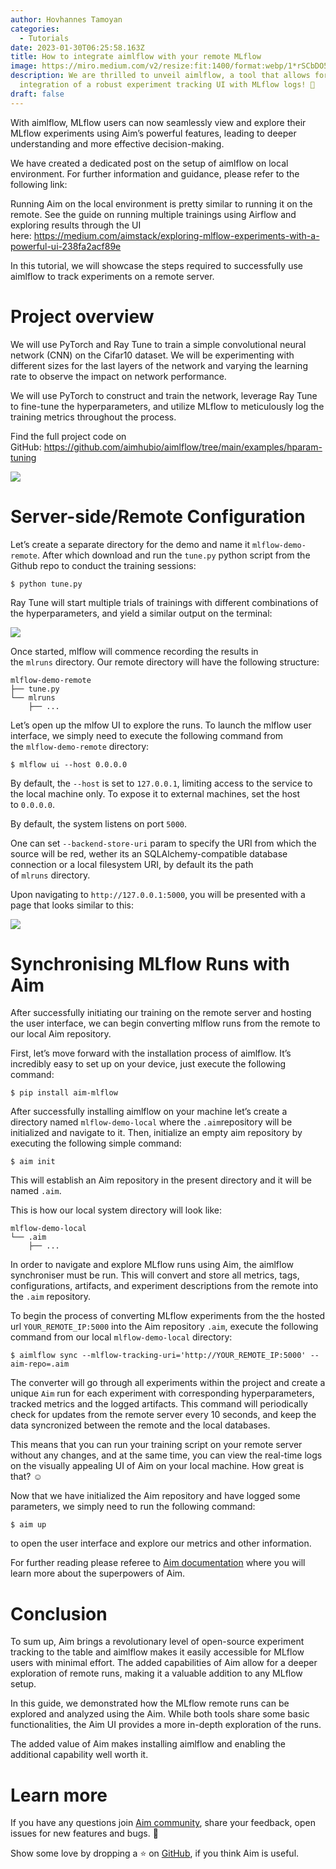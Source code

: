 ```yaml
---
author: Hovhannes Tamoyan
categories:
  - Tutorials
date: 2023-01-30T06:25:58.163Z
title: How to integrate aimlflow with your remote MLflow
image: https://miro.medium.com/v2/resize:fit:1400/format:webp/1*rSCbDO5InRlBXTxzD3NVwQ.png
description: We are thrilled to unveil aimlflow, a tool that allows for a smooth
  integration of a robust experiment tracking UI with MLflow logs! 🚀
draft: false
---
```

With aimlflow, MLflow users can now seamlessly view and explore their MLflow experiments using Aim’s powerful features, leading to deeper understanding and more effective decision-making.

We have created a dedicated post on the setup of aimlflow on local environment. For further information and guidance, please refer to the following link:

Running Aim on the local environment is pretty similar to running it on the remote. See the guide on running multiple trainings using Airflow and exploring results through the UI here: <https://medium.com/aimstack/exploring-mlflow-experiments-with-a-powerful-ui-238fa2acf89e>

In this tutorial, we will showcase the steps required to successfully use aimlflow to track experiments on a remote server.

# Project overview

We will use PyTorch and Ray Tune to train a simple convolutional neural network (CNN) on the Cifar10 dataset. We will be experimenting with different sizes for the last layers of the network and varying the learning rate to observe the impact on network performance.

We will use PyTorch to construct and train the network, leverage Ray Tune to fine-tune the hyperparameters, and utilize MLflow to meticulously log the training metrics throughout the process.

Find the full project code on GitHub: <https://github.com/aimhubio/aimlflow/tree/main/examples/hparam-tuning>

![](https://miro.medium.com/v2/resize:fit:1400/format:webp/1*1XY23jEW68KnwcC3tBKvOw.png)

# Server-side/Remote Configuration

Let’s create a separate directory for the demo and name it `mlflow-demo-remote`. After which download and run the `tune.py` python script from the Github repo to conduct the training sessions:

```
$ python tune.py
```

Ray Tune will start multiple trials of trainings with different combinations of the hyperparameters, and yield a similar output on the terminal:

![](https://miro.medium.com/v2/resize:fit:1400/format:webp/1*e0lMlACoiaj1U8A3QB1C7Q.png)

Once started, mlflow will commence recording the results in the `mlruns` directory. Our remote directory will have the following structure:

```
mlflow-demo-remote
├── tune.py
└── mlruns
    ├── ...
```

Let’s open up the mlfow UI to explore the runs. To launch the mlflow user interface, we simply need to execute the following command from the `mlflow-demo-remote` directory:

```
$ mlflow ui --host 0.0.0.0
```

By default, the `--host` is set to `127.0.0.1`, limiting access to the service to the local machine only. To expose it to external machines, set the host to `0.0.0.0`.

By default, the system listens on port `5000`.

One can set `--backend-store-uri` param to specify the URI from which the source will be red, wether its an SQLAlchemy-compatible database connection or a local filesystem URI, by default its the path of `mlruns` directory.

Upon navigating to `http://127.0.0.1:5000`, you will be presented with a page that looks similar to this:

![](https://miro.medium.com/v2/resize:fit:1400/format:webp/1*J8NMyKkAIhdMdFwyIghuVA.png)

# Synchronising MLflow Runs with Aim



After successfully initiating our training on the remote server and hosting the user interface, we can begin converting mlflow runs from the remote to our local Aim repository.

First, let’s move forward with the installation process of aimlflow. It’s incredibly easy to set up on your device, just execute the following command:

```
$ pip install aim-mlflow
```

After successfully installing aimlflow on your machine let’s create a directory named `mlflow-demo-local` where the `.aim`repository will be initialized and navigate to it. Then, initialize an empty aim repository by executing the following simple command:

```
$ aim init
```

This will establish an Aim repository in the present directory and it will be named `.aim`.

This is how our local system directory will look like:

```
mlflow-demo-local
└── .aim
    ├── ...
```

In order to navigate and explore MLflow runs using Aim, the aimlflow synchroniser must be run. This will convert and store all metrics, tags, configurations, artifacts, and experiment descriptions from the remote into the `.aim` repository.

To begin the process of converting MLflow experiments from the the hosted url `YOUR_REMOTE_IP:5000` into the Aim repository `.aim`, execute the following command from our local `mlflow-demo-local` directory:

```
$ aimlflow sync --mlflow-tracking-uri='http://YOUR_REMOTE_IP:5000' --aim-repo=.aim
```

The converter will go through all experiments within the project and create a unique `Aim` run for each experiment with corresponding hyperparameters, tracked metrics and the logged artifacts. This command will periodically check for updates from the remote server every 10 seconds, and keep the data syncronized between the remote and the local databases.

This means that you can run your training script on your remote server without any changes, and at the same time, you can view the real-time logs on the visually appealing UI of Aim on your local machine. How great is that? ☺️

Now that we have initialized the Aim repository and have logged some parameters, we simply need to run the following command:

```
$ aim up
```

to open the user interface and explore our metrics and other information.

For further reading please referee to [Aim documentation](https://aimstack.readthedocs.io/en/latest/) where you will learn more about the superpowers of Aim.

# Conclusion



To sum up, Aim brings a revolutionary level of open-source experiment tracking to the table and aimlflow makes it easily accessible for MLflow users with minimal effort. The added capabilities of Aim allow for a deeper exploration of remote runs, making it a valuable addition to any MLflow setup.

In this guide, we demonstrated how the MLflow remote runs can be explored and analyzed using the Aim. While both tools share some basic functionalities, the Aim UI provides a more in-depth exploration of the runs.

The added value of Aim makes installing aimlflow and enabling the additional capability well worth it.

# Learn more

If you have any questions join [Aim community](https://community.aimstack.io/), share your feedback, open issues for new features and bugs. 🙌

Show some love by dropping a ⭐️ on [GitHub](https://github.com/aimhubio/aim), if you think Aim is useful.